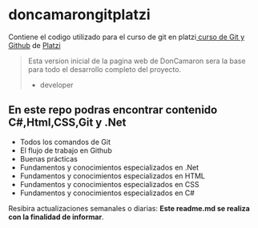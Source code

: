 # doncamarongitplatzi
Contiene el codigo utilizado para el curso de git en platzi[ curso de Git y Github](https://platzi.com/cursos/git-github/ " curso de Git y Github") de [Platzi](https://platzi.com/ "Platzi")
> Esta version inicial de la pagina web de DonCamaron sera la base para todo el desarrollo completo del proyecto.
> - developer

## En este repo podras encontrar contenido C#,Html,CSS,Git y .Net
* Todos los comandos de Git
* El flujo de trabajo en Github
* Buenas prácticas
* Fundamentos y conocimientos especializados en .Net
* Fundamentos y conocimientos especializados en HTML
* Fundamentos y conocimientos especializados en CSS
* Fundamentos y conocimientos especializados en  C#


Resibira actualizaciones semanales o diarias: **Este readme.md se realiza con la finalidad de informar**.

